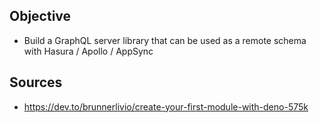 
## Objective
- Build a GraphQL server library that can be used as a remote schema with Hasura / Apollo / AppSync

## Sources
- https://dev.to/brunnerlivio/create-your-first-module-with-deno-575k

